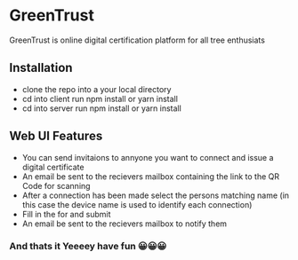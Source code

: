 ﻿# GreenTrust
GreenTrust is online digital certification platform for all tree enthusiats

## Installation

- clone the repo into a your local directory
- cd into client run npm install or yarn install
- cd into server run npm install or yarn install

## Web UI Features
- You can send invitaions to annyone you want to connect and issue a digital certificate
- An email be sent to the recievers mailbox containing the link to the QR Code for scanning
- After a connection has been made select the persons matching name (in this case the device name is used to identify each connection)
- Fill in the for and submit 
- An email be sent to the recievers mailbox to notify them

### And thats it Yeeeey have fun 😀😀😀

